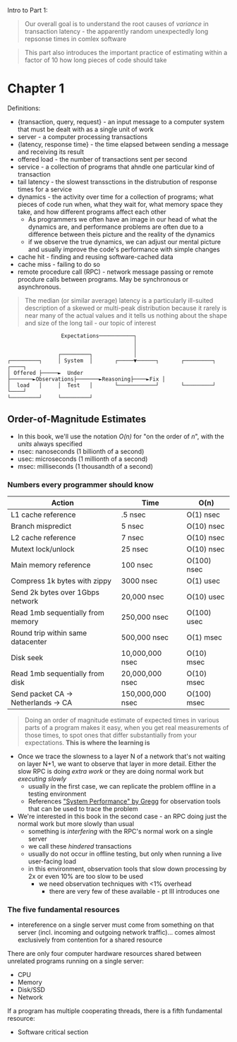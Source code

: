 Intro to Part 1:

> Our overall goal is to understand the root causes of _variance_ in transaction latency - the apparently random unexpectedly long repsonse times in comlex software

> This part also introduces the important practice of estimating within a factor of 10 how long pieces of code should take

# Chapter 1

Definitions:

- {transaction, query, request} - an input message to a computer system that must be dealt with as a single unit of work
- server - a computer processing transactions
- {latency, response time} - the time elapsed between sending a message and receiving its result
- offered load - the number of transactions sent per second
- service - a collection of programs that ahndle one particular kind of transaction
- tail latency - the slowest transsctions in the distrubution of response times for a service
- dynamics - the activity over time for a collection of programs; what pieces of code run when, what they wait for, what memory space they take, and how different programs affect each other
	- As programmers we often have an image in our head of what the dynamics are, and performance problems are often due to a difference between theis picture and the reality of the dynamics
	- if we observe the true dynamics, we can adjust our mental picture and usually improve the code's performance with simple changes
- cache hit - finding and reusing software-cached data
- cache miss - failing to do so
- remote procedure call  (RPC) - network message passing or remote procdure calls between programs. May be synchronous or asynchronous.

> The median (or similar average) latency is a particularly ill-suited description of a skewed or multi-peak distribution because it rarely is near many of the actual values and it tells us nothing about the shape and size of the long tail - our topic of interest

```
                 Expectations───────────┐
                                        │
                                        │
                ┌─────────┐             │
┌─────────┐     │ System  │       ┌─────▼──────┐       ┌─────────┐    ┌────┐
│ Offered ├─────►  Under  ├───────►Observations├───────►Reasoning├────►Fix │
│  load   │     │  Test   │       └────────────┘       └─────────┘    └────┘
└─────────┘     └─────────┘
```

## Order-of-Magnitude Estimates

- In this book, we'll use the notation _O(n)_ for "on the order of _n_", with the _units_ always specified
- nsec: nanoseconds (1 billionth of a second)
- usec: microseconds (1 millionth of a second)
- msec: milliseconds (1 thousandth of a second)

### Numbers every programmer should know

Action | Time | O(n)
-------|------|-----
L1 cache reference | .5 nsec | O(1) nsec
Branch mispredict | 5 nsec | O(10) nsec
L2 cache reference | 7 nsec | O(10) nsec
Mutext lock/unlock | 25 nsec | O(10) nsec
Main memory reference | 100 nsec | O(100) nsec
Compress 1k bytes with zippy | 3000 nsec | O(1) usec
Send 2k bytes over 1Gbps network | 20,000 nsec | O(10) usec
Read 1mb sequentially from memory | 250,000 nsec | O(100) usec
Round trip within same datacenter | 500,000 nsec | O(1) msec
Disk seek | 10,000,000 nsec | O(10) msec
Read 1mb sequentially from disk | 20,000,000 nsec | O(10) msec
Send packet CA -> Netherlands -> CA | 150,000,000 nsec | O(100) msec

> Doing an order of magnitude estimate of expected times in various parts of a program makes it easy, when you get real measurements of those times, to spot ones that differ substantially from your expectations. **This is where the learning is**

- Once we trace the slowness to a layer N of a network that's not waiting on layer N+1, we want to observe that layer in more detail. Either the slow RPC is doing _extra work_ or  they are doing normal work but _executing slowly_
	- usually in the first case, we can replicate the problem offline in a testing environment
	- References ["System Performance" by Gregg](https://www.amazon.com/gp/product/B08J5QZPNC) for observation tools that can be used to trace the problem
- We're interested in this book in the second case - an RPC doing just the normal work but more slowly than usual
	- something is _interfering_ with the RPC's normal work on a single server
	- we call these _hindered_ transactions
	- usually do not occur in offline testing, but only when running a live user-facing load
	- in this environment, observation tools that slow down processing by 2x or even 10% are too slow to be used
		- we need observation techniques with <1% overhead
			- there are very few of these available - pt III introduces one

### The five fundamental resources
- intereference on a single server must come from something on that server (incl. incoming and outgoing network traffic)... comes almost exclusively from contention for a shared resource

There are only four computer hardware resources shared between unrelated programs running on a single server:
- CPU
- Memory
- Disk/SSD
- Network

If a program has multiple cooperating threads, there is a fifth fundamental resource:
- Software critical section